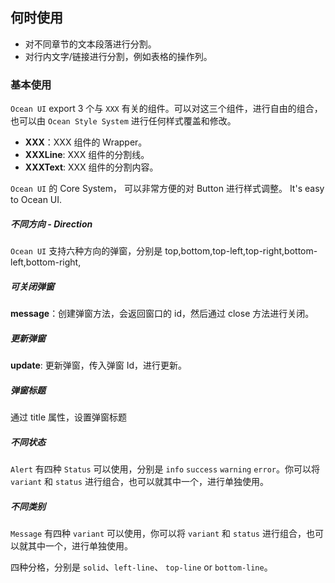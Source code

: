 ## 何时使用

- 对不同章节的文本段落进行分割。
- 对行内文字/链接进行分割，例如表格的操作列。

### 基本使用

`Ocean UI` export 3 个与 `XXX` 有关的组件。可以对这三个组件，进行自由的组合，也可以由 `Ocean Style System` 进行任何样式覆盖和修改。

- **XXX**：XXX 组件的 Wrapper。
- **XXXLine**: XXX 组件的分割线。
- **XXXText**: XXX 组件的分割内容。

`Ocean UI` 的 Core System， 可以非常方便的对 Button 进行样式调整。 It's easy to Ocean UI.

##### 不同方向 - Direction

`Ocean UI` 支持六种方向的弹窗，分别是 top,bottom,top-left,top-right,bottom-left,bottom-right,

##### 可关闭弹窗

**message**：创建弹窗方法，会返回窗口的 id，然后通过 close 方法进行关闭。

##### 更新弹窗

**update**: 更新弹窗，传入弹窗 Id，进行更新。

##### 弹窗标题

通过 title 属性，设置弹窗标题

##### 不同状态

`Alert` 有四种 `Status` 可以使用，分别是 `info` `success` `warning` `error`。你可以将 `variant` 和 `status` 进行组合，也可以就其中一个，进行单独使用。

##### 不同类别

`Message` 有四种 `variant` 可以使用，你可以将 `variant` 和 `status` 进行组合，也可以就其中一个，进行单独使用。

四种分格，分别是 `solid`、`left-line`、 `top-line` or `bottom-line`。
